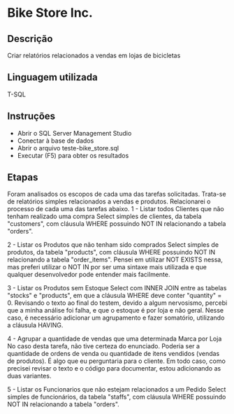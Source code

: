 # Bike Store Inc.


## Descrição

Criar relatórios relacionados a vendas em lojas de bicicletas


## Linguagem utilizada

T-SQL


## Instruções

- Abrir o SQL Server Management Studio
- Conectar à base de dados
- Abrir o arquivo teste-bike_store.sql
- Executar (F5) para obter os resultados
  

## Etapas

Foram analisados os escopos de cada uma das tarefas solicitadas. Trata-se de relatórios simples relacionados a vendas e produtos. Relacionarei o processo de cada uma das tarefas abaixo.
1 - Listar todos Clientes que não tenham realizado uma compra
	Select simples de clientes, da tabela "customers", com cláusula WHERE possuindo NOT IN relacionando a tabela "orders".
	
2 - Listar os Produtos que não tenham sido comprados
	Select simples de produtos, da tabela "products", com cláusula WHERE possuindo NOT IN relacionando a tabela "order_items".
	Pensei em utilizar NOT EXISTS nessa, mas preferi utilizar o NOT IN por ser uma sintaxe mais utilizada e que qualquer desenvolvedor pode entender mais facilmente.

3 - Listar os Produtos sem Estoque
	Select com INNER JOIN entre as tabelas "stocks" e "products", em que a cláusula WHERE deve conter "quantity" = 0. 
	Revisando o texto ao final do testem, devido a algum nervosismo, percebi que a minha análise foi falha, e que o estoque é por loja e não geral. Nesse caso, é necessário adicionar um agrupamento e fazer somatório, utilizando a cláusula HAVING.

4 - Agrupar a quantidade de vendas que uma determinada Marca por Loja
	No caso desta tarefa, não tive certeza do enunciado. Poderia ser a quantidade de ordens de venda ou quantidade de itens vendidos (vendas de produtos). É algo que eu perguntaria para o cliente.
	Em todo caso, como precisei revisar o texto e o código para documentar, estou adicionando as duas variantes.

5 - Listar os Funcionarios que não estejam relacionados a um Pedido
	Select simples de funcionários, da tabela "staffs", com cláusula WHERE possuindo NOT IN relacionando a tabela "orders".
